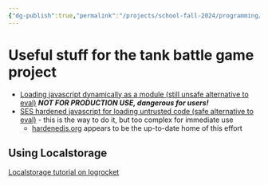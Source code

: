 ```yaml
---
{"dg-publish":true,"permalink":"/projects/school-fall-2024/programming/programming-projects/tank-battle-resources/"}
---
```



# Useful stuff for the tank battle game project

- [Loading javascript dynamically as a module (still unsafe alternative to eval)](https://2ality.com/2019/10/eval-via-import.html) ***NOT FOR PRODUCTION USE, dangerous for users!***
- [SES hardened javascript for loading untrusted code (safe alternative to eval)](https://github.com/endojs/endo/blob/master/packages/ses/docs/guide.md) - this is the way to do it, but too complex for immediate use
    - [hardenedjs.org](https://hardenedjs.org/#examples) appears to be the up-to-date home of this effort

## Using Localstorage

[Localstorage tutorial on logrocket](https://blog.logrocket.com/localstorage-javascript-complete-guide/)